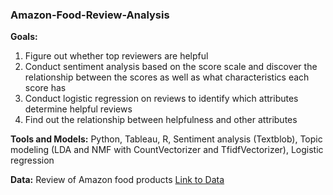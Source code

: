 ### **Amazon-Food-Review-Analysis**  

**Goals:**  
1. Figure out whether top reviewers are helpful  
2. Conduct sentiment analysis based on the score scale and discover the relationship between the scores as well as what characteristics each score has  
3. Conduct logistic regression on reviews to identify which attributes determine helpful reviews  
4. Find out the relationship between helpfulness and other attributes

**Tools and Models:** Python, Tableau, R, Sentiment analysis (Textblob), Topic modeling (LDA and NMF with CountVectorizer and TfidfVectorizer), Logistic regression

**Data:** Review of Amazon food products [Link to Data](https://www.kaggle.com/snap/amazon-fine-food-reviews/code?datasetId=18&language=R)
